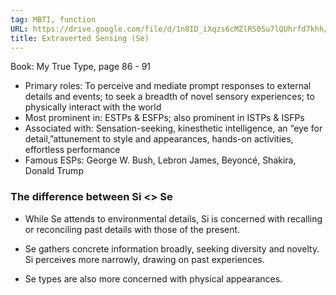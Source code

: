 ```yaml
---
tag: MBTI, function
URL: https://drive.google.com/file/d/1n8ID_iXqzs6cMZlRS0Su7lQUhrfd7khh/view?usp=sharing
title: Extraverted Sensing (Se)
---
```

Book: My True Type, page 86 - 91


- Primary roles: To perceive and mediate prompt responses to external details and events; to seek a breadth of novel sensory experiences; to physically interact with the world
- Most prominent in: ESTPs & ESFPs; also prominent in ISTPs & ISFPs 
- Associated with: Sensation-seeking, kinesthetic intelligence, an “eye for detail,”attunement to style and appearances, hands-on activities, effortless performance
- Famous ESPs: George W. Bush, Lebron James, Beyoncé, Shakira, Donald Trump

### The difference between Si <> Se

- While Se attends to environmental details, Si is concerned with recalling or reconciling past details with those of the present.

- Se gathers concrete information broadly,
seeking diversity and novelty. Si perceives more narrowly, drawing on past experiences.

- Se types are also more concerned with physical appearances.
